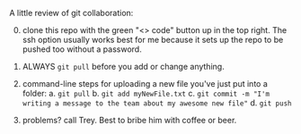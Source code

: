 A little review of git collaboration:

0) clone this repo with the green "<> code" button up in the top right.
The ssh option usually works best for me because it sets up the repo to be pushed too without a password.

1) ALWAYS `git pull` before you add or change anything.

2) command-line steps for uploading a new file you've just put into a folder:
	a. `git pull`
   	b. `git add myNewFile.txt`
   	c. `git commit -m "I'm writing a message to the team about my awesome new file"`
   	d. `git push`

4) problems? call Trey. Best to bribe him with coffee or beer.
